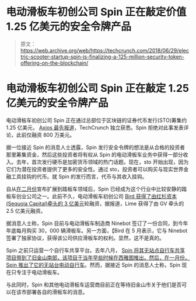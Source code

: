 # 电动滑板车初创公司 Spin 正在敲定价值 1.25 亿美元的安全令牌产品

> 原文：<https://web.archive.org/web/https://techcrunch.com/2018/06/29/electric-scooter-startup-spin-is-finalizing-a-125-million-security-token-offering-on-the-blockchain/>

# 电动滑板车初创公司 Spin 正在敲定 1.25 亿美元的安全令牌产品

电动滑板车初创公司 Spin 正在通过总部位于区块链的证券代币发行(STO)筹集约 1.25 亿美元， [Axios 最先报道](https://web.archive.org/web/20230327090159/https://www.axios.com/scooter-startup-spin-1530269856-4cc06fb9-f47f-451d-8675-cb5a4723d068.html)，TechCrunch 独立获悉。Spin 拒绝对此事发表评论，此前仅融资 800 万美元。

据一位接近 Spin 的消息人士透露，Spin 发行安全令牌的想法是从合格的投资者那里筹集资金，然后这些投资者将有权从 Spin 的电动滑板车业务中获得一部分收入。去年，首次发行硬币是加密货币领域的热门话题。现在，sto 开始出现，因为它们为潜在投资者提供了更多的安全性。通过 sto，投资者可以购买与现实世界金融工具挂钩的代币。就 Spin 的发行而言，代币与其收入挂钩。

自从[在二月份](https://web.archive.org/web/20230327090159/https://techcrunch.com/2018/02/08/bike-sharing-startup-spin-is-getting-into-scooter-sharing/)宣布扩展到踏板车领域后，Spin 已经成为这个行业中比较安静的踏板车创业公司之一。此前不久，电动滑板车初创公司 [Bird 获得了由红杉资本(Sequoia Capital)牵头的 3 亿美元](https://web.archive.org/web/20230327090159/https://techcrunch.com/2018/06/28/bird-has-officially-raised-a-whopping-300m-as-the-scooter-wars-heat-up/)轮融资，据报道，Lime 获得了由 GV 牵头的 2.5 亿美元融资。

据消息人士称，Spin 目前与电动滑板车制造商 Ninebot 签订了一份合同，到今年年底每月购买 30，000 辆滑板车。另一方面，【Bird 在 5 月表示，它与 Ninebot 签署了独家协议，获得该公司供应滑板车的权利。显然，这不是真的。

Spin 之前只运营一个自行车共享平台。去年八月， [Spin 将其无站点自行车共享项目带到了旧金山南部，该项目于当年早些时候在西雅图推出。然后，在一月份，](https://web.archive.org/web/20230327090159/https://techcrunch.com/2017/08/08/spin-launches-first-city-sanctioned-dockless-bike-sharing-in-bay-area/) [Spin 推出了它的无站台电动自行车](https://web.archive.org/web/20230327090159/https://techcrunch.com/2018/01/08/spin-unveils-its-stationless-electric-bike/)。然而，据接近 Spin 的消息人士称，Spin 现在只专注于电动滑板车。

与此同时，Spin 和其他电动滑板车运营商目前正在等待旧金山市关于他们是否可以在该市部署各自的滑板车的消息。